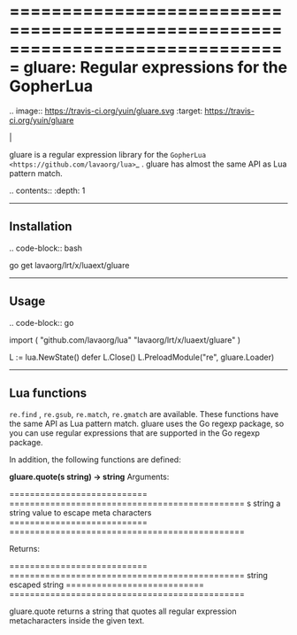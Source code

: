 ===============================================================================
gluare: Regular expressions for the GopherLua
===============================================================================

.. image:: https://travis-ci.org/yuin/gluare.svg
    :target: https://travis-ci.org/yuin/gluare

|

gluare is a regular expression library for the `GopherLua <https://github.com/lavaorg/lua>`_ .
gluare has almost the same API as Lua pattern match.

.. contents::
   :depth: 1

----------------------------------------------------------------
Installation
----------------------------------------------------------------

.. code-block:: bash
   
   go get lavaorg/lrt/x/luaext/gluare

----------------------------------------------------------------
Usage
----------------------------------------------------------------

.. code-block:: go

   import (
       "github.com/lavaorg/lua"
       "lavaorg/lrt/x/luaext/gluare"
   )
   
   L := lua.NewState()
   defer L.Close()
   L.PreloadModule("re", gluare.Loader)

----------------------------------------------------------------
Lua functions
----------------------------------------------------------------

`re.find` , `re.gsub`, `re.match`, `re.gmatch` are available. These functions have the same API as Lua pattern match. gluare uses the Go regexp package, so you can use regular expressions that are supported in the Go regexp package.

In addition, the following functions are defined:


**gluare.quote(s string) -> string**
  Arguments:
  
  =========================== ==============================================
  s string                    a string value to escape meta characters
  =========================== ==============================================
  
  
  Returns:
  
  =========================== ==============================================
  string                      escaped string
  =========================== ==============================================
  
  gluare.quote returns a string that quotes all regular expression metacharacters inside the given text.
